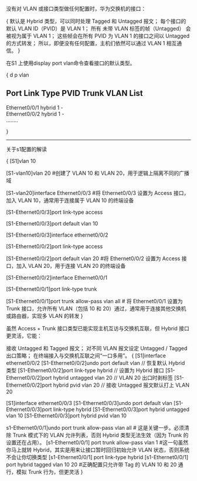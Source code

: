 没有对 VLAN 或接口类型做任何配置时，华为交换机的接口：

{
默认是 Hybrid 类型，可以同时处理 Tagged 和 Untagged 报文；
每个接口的 默认 VLAN ID（PVID）是 VLAN 1；
所有 未带 VLAN 标签的帧（Untagged） 会被视为属于 VLAN 1；
这些帧会在所有 PVID 为 VLAN 1 的接口之间以 Untagged 的方式转发；
所以，即便没有任何配置，主机们依然可以通过 VLAN 1 相互通信。
}

在S1 上使用display port vlan命令查看接口的默认类型。

{
<s1>d p vlan 

Port                    Link Type    PVID  Trunk VLAN List
-------------------------------------------------------------------------------
Ethernet0/0/1           hybrid       1     -                                   
Ethernet0/0/2           hybrid       1     -                                   
........                                

}

-------------------------------------------------------------------------------


关于s1配置的解读

{
[S1]vlan 10

[S1-vlan10]vlan 20  #创建了 VLAN 10 和 VLAN 20，用于逻辑上隔离不同的广播域

[S1-vlan20]interface Ethernet0/0/3 #将 Ethernet0/0/3 设置为 Access 接口，加入 VLAN 10，通常用于连接属于 VLAN 10 的终端设备

[S1-Ethernet0/0/3]port link-type access

[S1-Ethernet0/0/3]port default vlan 10

[S1-Ethernet0/0/3]interface ethernet0/0/2

[S1-Ethernet0/0/2]port link-type access

[S1-Ethernet0/0/2]port default vlan 20 #将 Ethernet0/0/2 设置为 Access 接口，加入 VLAN 20，用于连接 VLAN 20 的终端设备

[S1-Ethernet0/0/2]interface Ethernet0/0/1

[S1-Ethernet0/0/1]port link-type trunk

[S1-Ethernet0/0/1]port trunk allow-pass vlan all # 将 Ethernet0/0/1 设置为 Trunk 接口，允许所有 VLAN（包括 10 和 20）通过，通常用于连接其他交换机或路由器，实现多 VLAN 的转发
}

虽然 Access + Trunk 接口类型已能实现主机互访与交换机互联，但 Hybrid 接口更灵活，它能：

接收 Untagged 和 Tagged 报文；
对不同 VLAN 报文设定 Untagged / Tagged 出口策略；
在终端接入与交换机互联之间“一口多用”。
{
[S1]interface ethernet0/0/2
[S1-Ethernet0/0/2]undo port default vlan         // 恢复默认 Hybrid 类型
[S1-Ethernet0/0/2]port link-type hybrid          // 设置为 Hybrid 接口
[S1-Ethernet0/0/2]port hybrid untagged vlan 20   // VLAN 20 出口时剥标签
[S1-Ethernet0/0/2]port hybrid pvid vlan 20       // 接收 Untagged 报文默认打上 VLAN 20

[S1]interface ethernet0/0/3
[S1-Ethernet0/0/3]undo port default vlan
[S1-Ethernet0/0/3]port link-type hybrid
[S1-Ethernet0/0/3]port hybrid untagged vlan 10
[S1-Ethernet0/0/3]port hybrid pvid vlan 10

s1-Ethernet0/0/1]undo port trunk allow-pass vlan all # 这是关键一步。必须清除 Trunk 模式下的 VLAN 允许列表，否则 Hybrid 类型无法生效（因为 Trunk 的设置还在占用）。
[s1-Ethernet0/0/1] port trunk allow-pass vlan 1 #这一句虽然你马上就转 Hybrid，其实是用来让接口暂时回归初始允许 VLAN 状态，否则系统不会让你切换类型
[s1-Ethernet0/0/1] port link-type hybrid
[s1-Ethernet0/0/1] port hybrid tagged vlan 10 20 #正确配置只允许带 Tag 的 VLAN 10 和 20 通行，模拟 Trunk 行为，但更灵活
}

